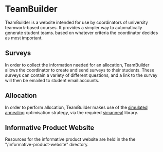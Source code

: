# TeamBuilder
TeamBuilder is a website intended for use by coordinators of university teamwork-based courses. It provides a simpler way to automatically generate student teams. based on whatever criteria the coordinator decides as most important.

## Surveys
In order to collect the information needed for an allocation, TeamBuilder allows the coordinator to create and send surveys to their students. These surveys can contain a variety of different questions, and a link to the survey will then be emailed to student email accounts. 

## Allocation
In order to perform allocation, TeamBuilder makes use of the [simulated annealing](https://en.wikipedia.org/wiki/Simulated_annealing) optimisation strategy, via the required [simanneal](https://pypi.org/project/simanneal/) library.

## Informative Product Website
Resources for the informative product website are held in the the "/informative-product-website" directory.
